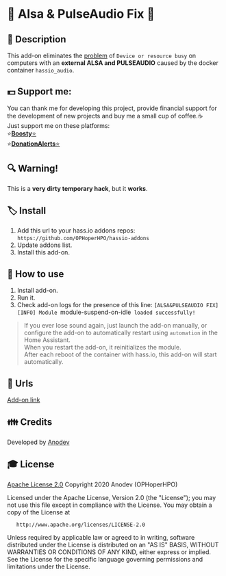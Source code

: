 # 🥧 Alsa & PulseAudio Fix 🥧

## 📄 Description
This add-on eliminates the [problem](https://github.com/home-assistant/audio/issues/12) of ``Device or resource busy`` on computers with an **external ALSA and PULSEAUDIO** caused by the docker container ```hassio_audio```.

## 💵 Support me:
You can thank me for developing this project, provide financial support for the development of new projects and buy me a small cup of coffee.☕ \
  Just support me on these platforms:    \
  ⭐[**Boosty**⭐](https://boosty.to/anodev)   \
  ⭐[**DonationAlerts**⭐](https://www.donationalerts.com/r/anodev_development)

## 🔍 Warning!
This is a **very dirty temporary hack**, but it **works**.

## 🏷 Install
1. Add this url to your hass.io addons repos: \
`https://github.com/OPHoperHPO/hassio-addons`
2. Update addons list.
3. Install this add-on.

## 🧰 How to use
1. Install add-on.
2. Run it.
3. Check add-on logs for the presence of this line: `[ALSA&PULSEAUDIO FIX][INFO] Module `module-suspend-on-idle` loaded successfully!`
> If you ever lose sound again, just launch the add-on manually, or configure the add-on to automatically restart using `automation` in the Home Assistant. \
> When you restart the add-on, it reinitializes the module. \
> After each reboot of the container with hass.io, this add-on will start automatically.

## 🧷 Urls
[Add-on link](https://github.com/OPHoperHPO/hassio-addons/tree/master/pulseaudio_fix)

## 👪 Credits
Developed by [Anodev](https://github.com/OPHoperHPO)

## 🎓 License
   [Apache License 2.0](https://github.com/OPHoperHPO/hassio-addons/blob/master/pulseaudio_fix/LICENSE.md)
   Copyright 2020 Anodev (OPHoperHPO)

   Licensed under the Apache License, Version 2.0 (the "License");
   you may not use this file except in compliance with the License.
   You may obtain a copy of the License at

       http://www.apache.org/licenses/LICENSE-2.0

   Unless required by applicable law or agreed to in writing, software
   distributed under the License is distributed on an "AS IS" BASIS,
   WITHOUT WARRANTIES OR CONDITIONS OF ANY KIND, either express or implied.
   See the License for the specific language governing permissions and
   limitations under the License.